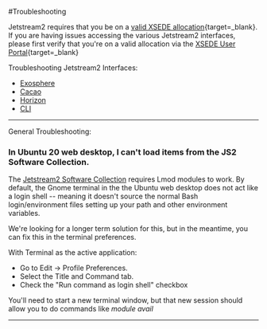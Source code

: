 #Troubleshooting

Jetstream2 requires that you be on a [valid XSEDE allocation](https://portal.xsede.org/allocations/startup){target=_blank}. If you are having issues accessing the various Jetstream2 interfaces, please first verify that you're on a valid allocation via the [XSEDE User Portal](https://portal.xsede.org/group/xup/allocations/usage){target=_blank}

Troubleshooting Jetstream2 Interfaces:

  * [Exosphere](../ui/exo/troubleshooting.md)
  * [Cacao](../ui/cacao/troubleshooting.md)
  * [Horizon](../ui/horizon/troubleshooting.md)
  * [CLI](../ui/cli/troubleshooting.md)

---

General Troubleshooting:

### In Ubuntu 20 web desktop, I can't load items from the JS2 Software Collection.

The [Jetstream2 Software Collection](../general/software.md) requires Lmod modules to work. By default, the Gnome terminal in the the Ubuntu web desktop does not act like a login shell -- meaning it doesn't source the normal Bash login/environment files setting up your path and other environment variables.

We're looking for a longer term solution for this, but in the meantime, you can fix this in the terminal preferences.

With Terminal as the active application:

* Go to Edit -> Profile Preferences.
* Select the Title and Command tab.
* Check the "Run command as login shell" checkbox

You'll need to start a new terminal window, but that new session should allow you to do commands like *module avail*

---
